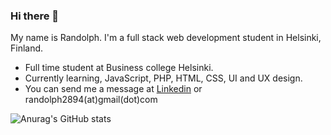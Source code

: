 ### Hi there 👋

My name is Randolph. I'm a full stack web development student in Helsinki, Finland. 

* Full time student at Business college Helsinki.
* Currently learning, JavaScript, PHP, HTML, CSS, UI and UX design.
* You can send me a message at [Linkedin](https://www.linkedin.com/in/randolph-r-06318191/ "LinkedIn profile") or randolph2894(at)gmail(dot)com

![Anurag's GitHub stats](https://github-readme-stats.vercel.app/api?username=Randolph-dev&show_icons=true&theme=blue_navy)
